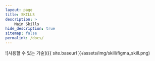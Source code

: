 ```yaml
---
layout: page
title: SKILLS
description: >
    Main Skills
hide_description: true
sitemap: false
permalink: /docs/
---
```


![사용할 수 있는 기술]({{ site.baseurl }}/assets/img/skill/figma_skill.png)

[install]: install.md
[upgrade]: upgrade.md
[config]: config.md
[basics]: basics.md
[writing]: writing.md
[scripts]: scripts.md
[build]: build.md
[deploy]: deploy.md
[advanced]: advanced.md
[LICENSE]: ../LICENSE.md
[NOTICE]: ../NOTICE.md
[CHANGELOG]: ../CHANGELOG.md
